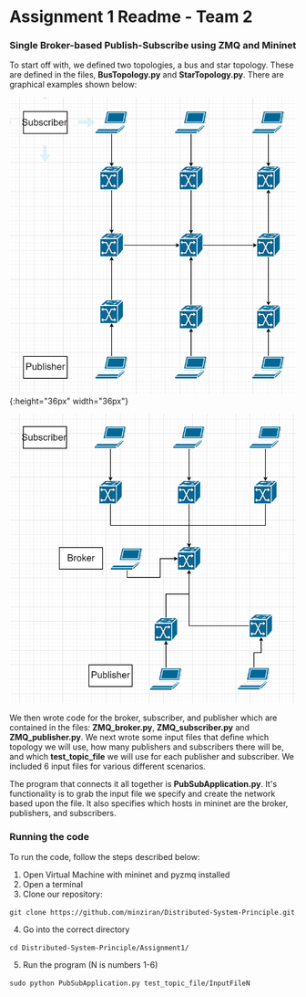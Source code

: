 # Assignment 1 Readme - Team 2

### Single Broker-based Publish-Subscribe using ZMQ and Mininet

To start off with, we defined two topologies, a bus and star topology. These are defined in the files, **BusTopology.py** and **StarTopology.py**. There are graphical examples shown below:

![Bus Topology](/Assignment1/Pictures/Bus.PNG){:height="36px" width="36px"}

![Star Topology](/Assignment1/Pictures/Star.PNG)

We then wrote code for the broker, subscriber, and publisher which are contained in the files: **ZMQ_broker.py**, **ZMQ_subscriber.py** and **ZMQ_publisher.py**. We next wrote some input files that define which topology we will use, how many publishers and subscribers there will be, and which **test_topic_file** we will use for each publisher and subscriber. We included 6 input files for various different scenarios. 

The program that connects it all together is **PubSubApplication.py**. It's functionality is to grab the input file we specify and create the network based upon the file. It also specifies which hosts in mininet are the broker, publishers, and subscribers. 

### Running the code

To run the code, follow the steps described below:

1. Open Virtual Machine with mininet and pyzmq installed
2. Open a terminal
3. Clone our repository:

  ```git clone https://github.com/minziran/Distributed-System-Principle.git```
  
4. Go into the correct directory

  ```cd Distributed-System-Principle/Assignment1/```
  
5. Run the program (N is numbers 1-6)

  ```sudo python PubSubApplication.py test_topic_file/InputFileN```
 
